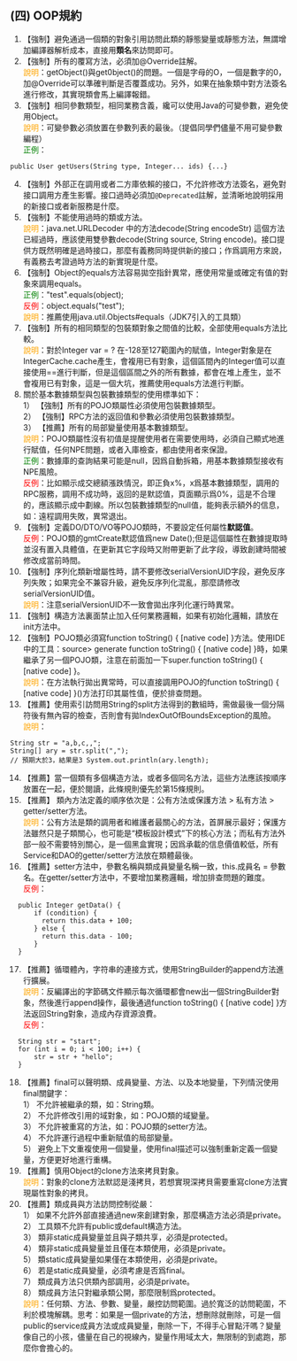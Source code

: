 ## (四) OOP規約 

1. 【強制】避免通過一個類的對象引用訪問此類的靜態變量或靜態方法，無謂增加編譯器解析成本，直接用**類名**來訪問即可。 
2. 【強制】所有的覆寫方法，必須加@Override註解。 
<br><span style="color:orange">說明</span>：getObject()與get0bject()的問題。一個是字母的O，一個是數字的0，加@Override可以準確判斷是否覆蓋成功。另外，如果在抽象類中對方法簽名進行修改，其實現類會馬上編譯報錯。 
3. 【強制】相同參數類型，相同業務含義，纔可以使用Java的可變參數，避免使用Object。 
<br><span style="color:orange">說明</span>：可變參數必須放置在參數列表的最後。（提倡同學們儘量不用可變參數編程） 
<br><span style="color:green">正例</span>：
```
public User getUsers(String type, Integer... ids) {...} 
```
4. 【強制】外部正在調用或者二方庫依賴的接口，不允許修改方法簽名，避免對接口調用方產生影響。接口過時必須加`@Deprecated`註解，並清晰地說明採用的新接口或者新服務是什麼。 
5. 【強制】不能使用過時的類或方法。 
<br><span style="color:orange">說明</span>：java.net.URLDecoder 中的方法decode(String encodeStr) 這個方法已經過時，應該使用雙參數decode(String source, String encode)。接口提供方既然明確是過時接口，那麼有義務同時提供新的接口；作爲調用方來說，有義務去考證過時方法的新實現是什麼。 
6. 【強制】Object的equals方法容易拋空指針異常，應使用常量或確定有值的對象來調用equals。
<br><span style="color:green">正例</span>："test".equals(object);
<br><span style="color:red">反例</span>：object.equals("test"); 
<br><span style="color:orange">說明</span>：推薦使用java.util.Objects#equals（JDK7引入的工具類）
7. 【強制】所有的相同類型的包裝類對象之間值的比較，全部使用equals方法比較。 
<br><span style="color:orange">說明</span>：對於Integer var = ?  在-128至127範圍內的賦值，Integer對象是在IntegerCache.cache產生，會複用已有對象，這個區間內的Integer值可以直接使用==進行判斷，但是這個區間之外的所有數據，都會在堆上產生，並不會複用已有對象，這是一個大坑，推薦使用equals方法進行判斷。 
8. 關於基本數據類型與包裝數據類型的使用標準如下：
<br>1） 【強制】所有的POJO類屬性必須使用包裝數據類型。
<br>2） 【強制】RPC方法的返回值和參數必須使用包裝數據類型。
<br>3） 【推薦】所有的局部變量使用基本數據類型。
<br><span style="color:orange">說明</span>：POJO類屬性沒有初值是提醒使用者在需要使用時，必須自己顯式地進行賦值，任何NPE問題，或者入庫檢查，都由使用者來保證。
<br><span style="color:green">正例</span>：數據庫的查詢結果可能是null，因爲自動拆箱，用基本數據類型接收有NPE風險。
<br><span style="color:red">反例</span>：比如顯示成交總額漲跌情況，即正負x%，x爲基本數據類型，調用的RPC服務，調用不成功時，返回的是默認值，頁面顯示爲0%，這是不合理的，應該顯示成中劃線。所以包裝數據類型的null值，能夠表示額外的信息，如：遠程調用失敗，異常退出。 
9. 【強制】定義DO/DTO/VO等POJO類時，不要設定任何屬性**默認值**。
<br><span style="color:red">反例</span>：POJO類的gmtCreate默認值爲new Date();但是這個屬性在數據提取時並沒有置入具體值，在更新其它字段時又附帶更新了此字段，導致創建時間被修改成當前時間。 
10. 【強制】序列化類新增屬性時，請不要修改serialVersionUID字段，避免反序列失敗；如果完全不兼容升級，避免反序列化混亂，那麼請修改serialVersionUID值。 
<br><span style="color:orange">說明</span>：注意serialVersionUID不一致會拋出序列化運行時異常。 
11. 【強制】構造方法裏面禁止加入任何業務邏輯，如果有初始化邏輯，請放在init方法中。 
12. 【強制】POJO類必須寫function toString() { [native code] }方法。使用IDE中的工具：source> generate function toString() { [native code] }時，如果繼承了另一個POJO類，注意在前面加一下super.function toString() { [native code] }。 <br><span style="color:orange">說明</span>：在方法執行拋出異常時，可以直接調用POJO的function toString() { [native code] }()方法打印其屬性值，便於排查問題。 
13. 【推薦】使用索引訪問用String的split方法得到的數組時，需做最後一個分隔符後有無內容的檢查，否則會有拋IndexOutOfBoundsException的風險。 
<br><span style="color:orange">說明</span>：
```
String str = "a,b,c,,";  
String[] ary = str.split(",");  
// 預期大於3，結果是3 System.out.println(ary.length);
```
14. 【推薦】當一個類有多個構造方法，或者多個同名方法，這些方法應該按順序放置在一起，便於閱讀，此條規則優先於第15條規則。 
15. 【推薦】 類內方法定義的順序依次是：公有方法或保護方法 > 私有方法 > getter/setter方法。
<br><span style="color:orange">說明</span>：公有方法是類的調用者和維護者最關心的方法，首屏展示最好；保護方法雖然只是子類關心，也可能是“模板設計模式”下的核心方法；而私有方法外部一般不需要特別關心，是一個黑盒實現；因爲承載的信息價值較低，所有Service和DAO的getter/setter方法放在類體最後。 
16. 【推薦】setter方法中，參數名稱與類成員變量名稱一致，this.成員名 = 參數名。在getter/setter方法中，不要增加業務邏輯，增加排查問題的難度。
<br><span style="color:red">反例</span>：
```
  public Integer getData() {      
      if (condition) {  
        return this.data + 100;  
      } else { 
        return this.data - 100; 
      }  
  }
```
17. 【推薦】循環體內，字符串的連接方式，使用StringBuilder的append方法進行擴展。
<br><span style="color:orange">說明</span>：反編譯出的字節碼文件顯示每次循環都會new出一個StringBuilder對象，然後進行append操作，最後通過function toString() { [native code] }方法返回String對象，造成內存資源浪費。  <br><span style="color:red">反例</span>：
```
  String str = "start";
  for (int i = 0; i < 100; i++) {
      str = str + "hello";      
  }
```
18. 【推薦】final可以聲明類、成員變量、方法、以及本地變量，下列情況使用final關鍵字：
<br>1） 不允許被繼承的類，如：String類。
<br>2） 不允許修改引用的域對象，如：POJO類的域變量。
<br>3） 不允許被重寫的方法，如：POJO類的setter方法。
<br>4） 不允許運行過程中重新賦值的局部變量。
<br>5） 避免上下文重複使用一個變量，使用final描述可以強制重新定義一個變量，方便更好地進行重構。 
19. 【推薦】慎用Object的clone方法來拷貝對象。 
<br><span style="color:orange">說明</span>：對象的clone方法默認是淺拷貝，若想實現深拷貝需要重寫clone方法實現屬性對象的拷貝。 
20. 【推薦】類成員與方法訪問控制從嚴：
<br>1） 如果不允許外部直接通過new來創建對象，那麼構造方法必須是private。
<br>2） 工具類不允許有public或default構造方法。
<br>3） 類非static成員變量並且與子類共享，必須是protected。
<br>4） 類非static成員變量並且僅在本類使用，必須是private。
<br>5） 類static成員變量如果僅在本類使用，必須是private。
<br>6） 若是static成員變量，必須考慮是否爲final。
<br>7） 類成員方法只供類內部調用，必須是private。
<br>8） 類成員方法只對繼承類公開，那麼限制爲protected。 
<br><span style="color:orange">說明</span>：任何類、方法、參數、變量，嚴控訪問範圍。過於寬泛的訪問範圍，不利於模塊解耦。思考：如果是一個private的方法，想刪除就刪除，可是一個public的service成員方法或成員變量，刪除一下，不得手心冒點汗嗎？變量像自己的小孩，儘量在自己的視線內，變量作用域太大，無限制的到處跑，那麼你會擔心的。 